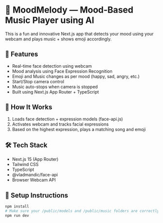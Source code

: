 
# 🎵 MoodMelody — Mood-Based Music Player using AI

This is a fun and innovative Next.js app that detects your mood using your webcam and plays music + shows emoji accordingly.

## 👀 Features
- Real-time face detection using webcam
- Mood analysis using Face Expression Recognition
- Emoji and Music changes as per mood (happy, sad, angry, etc.)
- Start/Stop camera control
- Music auto-stops when camera is stopped
- Built using Next.js App Router + TypeScript

## 📸 How It Works
1. Loads face detection + expression models (face-api.js)
2. Activates webcam and tracks facial expressions
3. Based on the highest expression, plays a matching song and emoji

## 🛠️ Tech Stack
- Next.js 15 (App Router)
- Tailwind CSS
- TypeScript
- @vladmandic/face-api
- Browser Webcam API

## 📂 Setup Instructions
```bash
npm install
# Make sure your /public/models and /public/music folders are correctly placed
npm run dev
